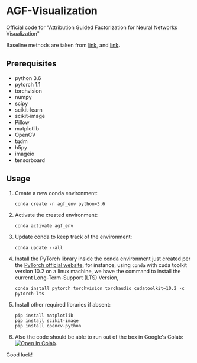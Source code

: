 # AGF-Visualization

Official code for "Attribution Guided Factorization for Neural Networks Visualization" 

Baseline methods are taken from [link](https://github.com/utkuozbulak/pytorch-cnn-visualizations), and [link](https://github.com/idiap/fullgrad-saliency).

## Prerequisites

- python 3.6
- pytorch 1.1
- torchvision
- numpy
- scipy
- scikit-learn
- scikit-image
- Pillow
- matplotlib
- OpenCV
- tqdm
- h5py
- imageio
- tensorboard

## Usage

1. Create a new conda environment:

   `conda create -n agf_env python=3.6`

2. Activate the created environment:

    `conda activate agf_env`

3. Update conda to keep track of the environment:

    `conda update --all`

4. Install the PyTorch library inside the conda environment just created per the [PyTorch official website](https://pytorch.org/get-started/locally/), for instance, using `conda` with cuda toolkit version 10.2 on a linux machine, we have the command to install the current Long-Term-Support (LTS) Version,

    `conda install pytorch torchvision torchaudio cudatoolkit=10.2 -c pytorch-lts`

5. Install other required libraries if absent:

    ```shell
    pip install matplotlib
    pip install scikit-image
    pip install opencv-python
    ```

6. Also the code should be able to run out of the box in Google's Colab: [![Open In Colab](https://colab.research.google.com/assets/colab-badge.svg)](https://colab.research.google.com/github/helloimlixin/AGFVisualization/blob/master/tutorial.ipynb).

Good luck!

